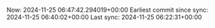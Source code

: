 Now: 2024-11-25 06:47:42.294019+00:00 Earliest commit since sync: 2024-11-25 06:40:02+00:00 Last sync: 2024-11-25 06:22:31+00:00
